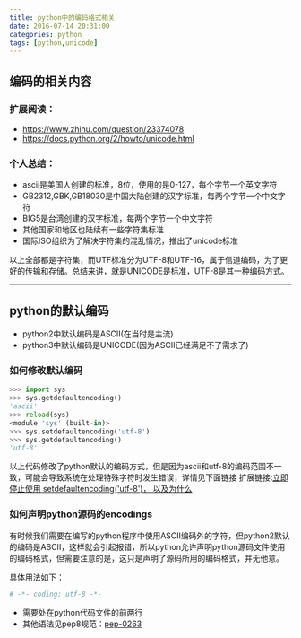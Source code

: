 ```yaml
---
title: python中的编码格式相关
date: 2016-07-14 20:31:00
categories: python
tags: [python,unicode]
---
```

## 编码的相关内容
### 扩展阅读：
- https://www.zhihu.com/question/23374078
- https://docs.python.org/2/howto/unicode.html

### 个人总结：
- ascii是美国人创建的标准，8位，使用的是0-127，每个字节一个英文字符
- GB2312,GBK,GB18030是中国大陆创建的汉字标准，每两个字节一个中文字符
- BIG5是台湾创建的汉字标准，每两个字节一个中文字符
- 其他国家和地区也陆续有一些字符集标准
- 国际ISO组织为了解决字符集的混乱情况，推出了unicode标准

以上全部都是字符集，而UTF标准分为UTF-8和UTF-16，属于信道编码，为了更好的传输和存储。总结来讲，就是UNICODE是标准，UTF-8是其一种编码方式。
<!--more-->
---

## python的默认编码
- python2中默认编码是ASCII(在当时是主流)
- python3中默认编码是UNICODE(因为ASCII已经满足不了需求了)

### 如何修改默认编码
``` python
>>> import sys
>>> sys.getdefaultencoding()
'ascii'
>>> reload(sys)
<module 'sys' (built-in)>
>>> sys.setdefaultencoding('utf-8')
>>> sys.getdefaultencoding()
'utf-8'
```
以上代码修改了python默认的编码方式，但是因为ascii和utf-8的编码范围不一致，可能会导致系统在处理特殊字符时发生错误，详情见下面链接
扩展链接:[立即停止使用 setdefaultencoding('utf-8')， 以及为什么](http://blog.ernest.me/post/python-setdefaultencoding-unicode-bytes)

### 如何声明python源码的encodings
有时候我们需要在编写的python程序中使用ASCII编码外的字符，但python2默认的编码是ASCII，这样就会引起报错，所以python允许声明python源码文件使用的编码格式，但需要注意的是，这只是声明了源码所用的编码格式，并无他意。

具体用法如下：
``` python
# -*- coding: utf-8 -*-
```
- 需要处在python代码文件的前两行
- 其他语法见pep8规范：[pep-0263](https://www.python.org/dev/peps/pep-0263/)